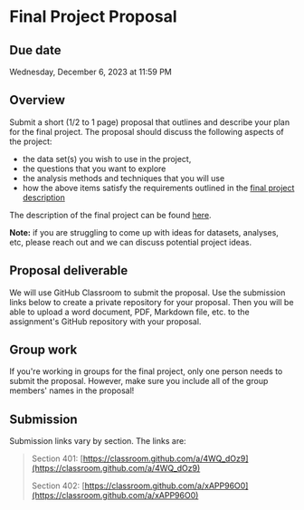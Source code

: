 # Final Project Proposal

## Due date

Wednesday, December 6, 2023 at 11:59 PM

## Overview

Submit a short (1/2 to 1 page) proposal that outlines and describe your plan for the final project. The proposal should discuss the following aspects of the project:

- the data set(s) you wish to use in the project,
- the questions that you want to explore
- the analysis methods and techniques that you will use
- how the above items satisfy the requirements outlined in the [final project description](https://github.com/MUSA-550-Fall-2023/final-project)

The description of the final project can be found [here](https://github.com/MUSA-550-Fall-2023/final-project).

**Note:** if you are struggling to come up with ideas for datasets, analyses, etc, please reach out and we can discuss potential project ideas.

## Proposal deliverable

We will use GitHub Classroom to submit the proposal. Use the submission links below to create a private repository for your proposal. 
Then you will be able to upload a word document, PDF, Markdown file, etc. to the 
assignment's GitHub repository with your proposal.

## Group work

If you're working in groups for the final project, only one person needs to submit the proposal. However,
make sure you include all of the group members' names in the proposal!

## Submission

Submission links vary by section. The links are:

> Section 401: [https://classroom.github.com/a/4WQ_dOz9](https://classroom.github.com/a/4WQ_dOz9)
>
> Section 402: [https://classroom.github.com/a/xAPP96O0](https://classroom.github.com/a/xAPP96O0)
